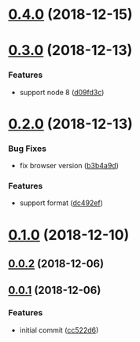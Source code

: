 # [0.4.0](https://github.com/hugomrdias/iso-url/compare/v0.3.0...v0.4.0) (2018-12-15)



# [0.3.0](https://github.com/hugomrdias/iso-url/compare/v0.2.0...v0.3.0) (2018-12-13)


### Features

* support node 8 ([d09fd3c](https://github.com/hugomrdias/iso-url/commit/d09fd3c))



# [0.2.0](https://github.com/hugomrdias/iso-url/compare/v0.1.0...v0.2.0) (2018-12-13)


### Bug Fixes

* fix browser version ([b3b4a9d](https://github.com/hugomrdias/iso-url/commit/b3b4a9d))


### Features

* support format ([dc492ef](https://github.com/hugomrdias/iso-url/commit/dc492ef))



# [0.1.0](https://github.com/hugomrdias/iso-url/compare/v0.0.2...v0.1.0) (2018-12-10)



## [0.0.2](https://github.com/hugomrdias/iso-url/compare/v0.0.1...v0.0.2) (2018-12-06)



## [0.0.1](https://github.com/hugomrdias/iso-url/compare/cc522d6...v0.0.1) (2018-12-06)


### Features

* initial commit ([cc522d6](https://github.com/hugomrdias/iso-url/commit/cc522d6))



